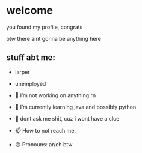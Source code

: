 # welcome
you found my profile, congrats

btw there aint gonna be anything here
## stuff abt me:
- larper
- unemployed

- 🔭 I’m not working on anything rn
- 🌱 I’m currently learning java and possibly python
- 💬 dont ask me shit, cuz i wont have a clue
- 📫 How to not reach me: 
- 😄 Pronouns: ar/ch btw
